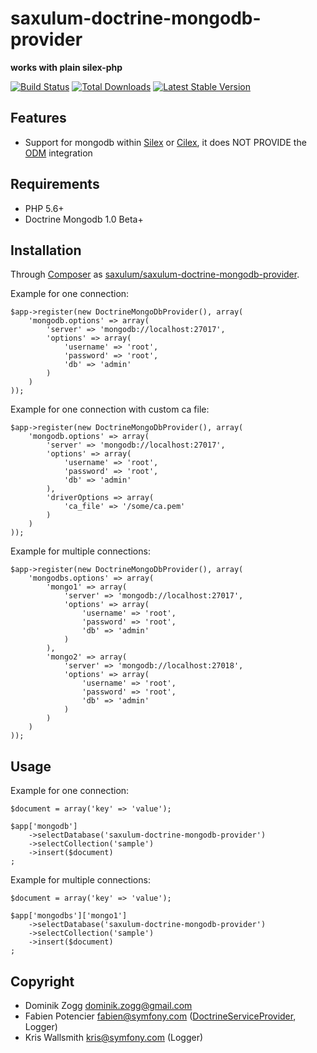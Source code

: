 saxulum-doctrine-mongodb-provider
=================================

**works with plain silex-php**

[![Build Status](https://api.travis-ci.org/saxulum/saxulum-doctrine-mongodb-provider.png?branch=master)](https://travis-ci.org/saxulum/saxulum-doctrine-mongodb-provider)
[![Total Downloads](https://poser.pugx.org/saxulum/saxulum-doctrine-mongodb-provider/downloads.png)](https://packagist.org/packages/saxulum/saxulum-doctrine-mongodb-provider)
[![Latest Stable Version](https://poser.pugx.org/saxulum/saxulum-doctrine-mongodb-provider/v/stable.png)](https://packagist.org/packages/saxulum/saxulum-doctrine-mongodb-provider)

Features
--------

* Support for mongodb within [Silex][1] or [Cilex][2], it does NOT PROVIDE the [ODM][3] integration

Requirements
------------

 * PHP 5.6+
 * Doctrine Mongodb 1.0 Beta+

Installation
------------

Through [Composer](http://getcomposer.org) as [saxulum/saxulum-doctrine-mongodb-provider][4].

Example for one connection:

``` {.php}
$app->register(new DoctrineMongoDbProvider(), array(
    'mongodb.options' => array(
        'server' => 'mongodb://localhost:27017',
        'options' => array(
            'username' => 'root',
            'password' => 'root',
            'db' => 'admin'
        )
    )
));
```

Example for one connection with custom ca file:

``` {.php}
$app->register(new DoctrineMongoDbProvider(), array(
    'mongodb.options' => array(
        'server' => 'mongodb://localhost:27017',
        'options' => array(
            'username' => 'root',
            'password' => 'root',
            'db' => 'admin'
        ),
        'driverOptions => array(
            'ca_file' => '/some/ca.pem'
        )
    )
));
```

Example for multiple connections:

``` {.php}
$app->register(new DoctrineMongoDbProvider(), array(
    'mongodbs.options' => array(
        'mongo1' => array(
            'server' => 'mongodb://localhost:27017',
            'options' => array(
                'username' => 'root',
                'password' => 'root',
                'db' => 'admin'
            )
        ),
        'mongo2' => array(
            'server' => 'mongodb://localhost:27018',
            'options' => array(
                'username' => 'root',
                'password' => 'root',
                'db' => 'admin'
            )
        )
    )
));
```

Usage
-----

Example for one connection:

``` {.php}
$document = array('key' => 'value');

$app['mongodb']
    ->selectDatabase('saxulum-doctrine-mongodb-provider')
    ->selectCollection('sample')
    ->insert($document)
;
```

Example for multiple connections:

``` {.php}
$document = array('key' => 'value');

$app['mongodbs']['mongo1']
    ->selectDatabase('saxulum-doctrine-mongodb-provider')
    ->selectCollection('sample')
    ->insert($document)
;
```

Copyright
---------
* Dominik Zogg <dominik.zogg@gmail.com>
* Fabien Potencier <fabien@symfony.com> ([DoctrineServiceProvider][5], Logger)
* Kris Wallsmith <kris@symfony.com> (Logger)

[1]: http://silex.sensiolabs.org/
[2]: http://cilex.github.io/
[3]: http://docs.doctrine-project.org/projects/doctrine-mongodb-odm/en/latest/
[4]: https://packagist.org/packages/saxulum/saxulum-doctrine-mongodb-provider
[5]: http://silex.sensiolabs.org/doc/providers/doctrine.html
